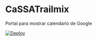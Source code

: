 # CaSSATrailmix
Portal para mostrar calendario de Google

[![Deploy](https://www.herokucdn.com/deploy/button.svg)](https://heroku.com/deploy)

